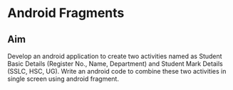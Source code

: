 
# Android Fragments
## Aim
Develop an android application to create two activities named as Student Basic Details (Register No., Name, Department) and Student Mark Details (SSLC, HSC, UG). Write an android code to combine these two activities in single screen using android fragment.

